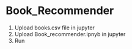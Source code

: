 # Book_Recommender
1. Upload books.csv file in jupyter
2. Upload Book_recommender.ipnyb in jupyter
3. Run
